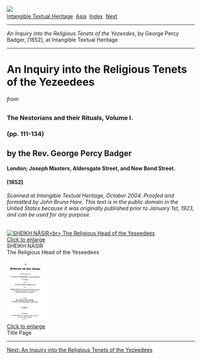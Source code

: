 [![](../../cdshop/ithlogo.png)](../../index)  
[Intangible Textual Heritage](../../index)  [Asia](../index) 
[Index](index)  [Next](rty01) 

------------------------------------------------------------------------

*An Inquiry into the Religious Tenets of the Yezeedes*, by George Percy
Badger, \[1852\], at Intangible Textual Heritage

------------------------------------------------------------------------

# An Inquiry into the Religious Tenets of the Yezeedees

###### *from*

### The Nestorians and their Rituals, Volume I.

### (pp. 111-134)

## by the Rev. George Percy Badger

#### London; Joseph Masters, Aldersgate Street, and New Bond Street.

#### \[1852\]

###### Scanned at Intangible Textual Heritage, October 2004. Proofed and formatted by John Bruno Hare. This text is in the public domain in the United States because it was originally published prior to January 1st, 1923, and can be used for any purpose.

<span id="img_front"></span>

[![SHEIKH NÂSIR&lt;br&gt; The Religious Head of the
Yeseedees](tn/front.jpg)  
Click to enlarge](img/front.jpg)  
SHEIKH NÂSIR  
The Religious Head of the Yeseedees  

<span id="img_title"></span>

[![Title Page](tn/title.jpg)  
Click to enlarge](img/title.jpg)  
Title Page  

------------------------------------------------------------------------

[Next: An Inquiry into the Religious Tenets of the Yezeedees](rty01)
